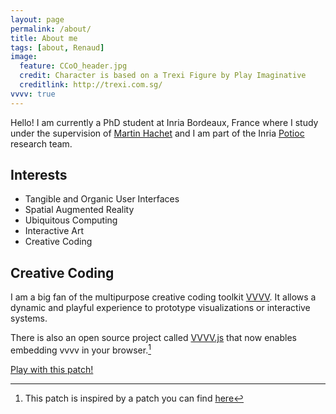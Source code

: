 ```yaml
---
layout: page
permalink: /about/
title: About me
tags: [about, Renaud]
image:
  feature: CCoO_header.jpg
  credit: Character is based on a Trexi Figure by Play Imaginative
  creditlink: http://trexi.com.sg/
vvvv: true
---
```


Hello! I am currently a PhD student at Inria Bordeaux, France where I study under the supervision of [Martin Hachet](http://www.labri.fr/perso/hachet/) and I am part of the Inria [Potioc](http://team.inria.fr/potioc/) research team.

## Interests

* Tangible and Organic User Interfaces
* Spatial Augmented Reality
* Ubiquitous Computing
* Interactive Art
* Creative Coding

## Creative Coding
I am a big fan of the multipurpose creative coding toolkit [VVVV](http://www.vvvv.org). It allows a dynamic and playful experience to prototype visualizations or interactive systems.

There is also an open source project called [VVVV.js](http://wwww.vvvvjs.com) that now enables embedding vvvv in your browser.[^1]

<script language="VVVV" src="../assets/patches/dynamic_circle.v4p"></script>
<div id="header_renderer"></div>


<a markdown="0" href="#edit/../assets/patches/dynamic_circle.v4p" class="btn">Play with this patch!</a>

[^1]: This patch is inspired by a patch you can find [here](http://lab.vvvvjs.com/show.php?id=7c647a36791c1ef9a5f8bde2f876b2a2be1a2200)